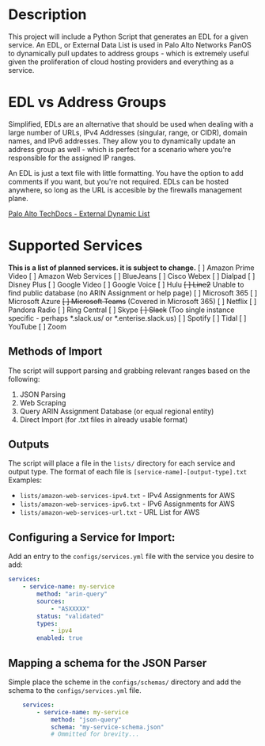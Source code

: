# Description
This project will include a Python Script that generates an EDL for a given service. An EDL, or External Data List is used in Palo Alto Networks PanOS to dynamically pull updates to address groups - which is extremely useful given the proliferation of cloud hosting providers and everything as a service.
# EDL vs Address Groups
Simplified, EDLs are an alternative that should be used when dealing with a large number of URLs, IPv4 Addresses (singular, range, or CIDR), domain names, and IPv6 addresses. They allow you to dynamically update an address group as well - which is perfect for a scenario where you're responsible for the assigned IP ranges.

An EDL is just a text file with little formatting. You have the option to add comments if you want, but you're not required. EDLs can be hosted anywhere, so long as the URL is accesible by the firewalls management plane.

[Palo Alto TechDocs - External Dynamic List](https://docs.paloaltonetworks.com/pan-os/9-1/pan-os-admin/policy/use-an-external-dynamic-list-in-policy/external-dynamic-list)
# Supported Services
__This is a list of planned services. it is subject to change.__
[ ] Amazon Prime Video
[ ] Amazon Web Services
[ ] BlueJeans
[ ] Cisco Webex
[ ] Dialpad
[ ] Disney Plus
[ ] Google Video
[ ] Google Voice
[ ] Hulu
~~[ ] Line2~~ Unable to find public database (no ARIN Assignment or help page)
[ ] Microsoft 365 
[ ] Microsoft Azure
~~[ ] Microsoft Teams~~ (Covered in Microsoft 365)
[ ] Netflix
[ ] Pandora Radio
[ ] Ring Central
[ ] Skype
~~[ ] Slack~~ (Too single instance specific - perhaps \*.slack.us/ or \*.enterise.slack.us)
[ ] Spotify
[ ] Tidal
[ ] YouTube
[ ] Zoom
## Methods of Import
The script will support parsing and grabbing relevant ranges based on the following:
1. JSON Parsing
2. Web Scraping
3. Query ARIN Assignment Database (or equal regional entity)
4. Direct Import (for .txt files in already usable format)
## Outputs
The script will place a file in the `lists/` directory for each service and output type. The format of each file is `[service-name]-[output-type].txt` Examples:
* `lists/amazon-web-services-ipv4.txt` - IPv4 Assignments for AWS
* `lists/amazon-web-services-ipv6.txt` - IPv6 Assignments for AWS
* `lists/amazon-web-services-url.txt` - URL List for AWS
## Configuring a Service for Import:
Add an entry to the `configs/services.yml` file with the service you desire to add: 
```yaml
services:
    - service-name: my-service
        method: "arin-query"
        sources:
            - "ASXXXXX"
        status: "validated"
        types:
            - ipv4
        enabled: true
```
## Mapping a schema for the JSON Parser
Simple place the scheme in the `configs/schemas/` directory and add the schema to the `configs/services.yml` file.
```yaml
    services:
        - service-name: my-service
            method: "json-query"
            schema: "my-service-schema.json"
            # Ommitted for brevity...
```